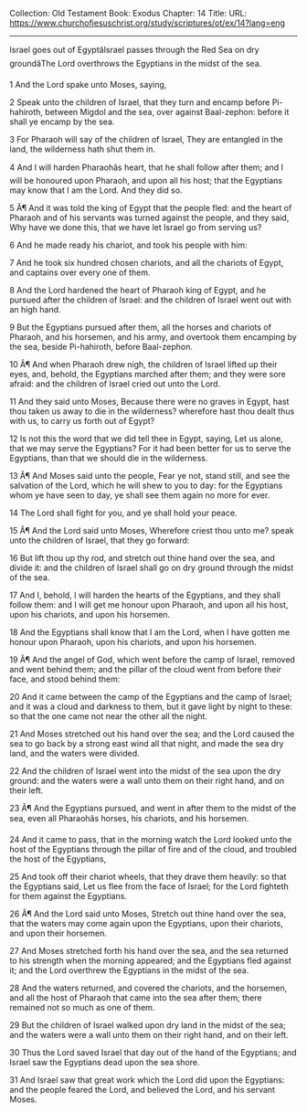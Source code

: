 Collection: Old Testament
Book: Exodus
Chapter: 14
Title: 
URL: https://www.churchofjesuschrist.org/study/scriptures/ot/ex/14?lang=eng

---

Israel goes out of EgyptâIsrael passes through the Red Sea on dry groundâThe Lord overthrows the Egyptians in the midst of the sea.

1 And the Lord spake unto Moses, saying,

2 Speak unto the children of Israel, that they turn and encamp before Pi-hahiroth, between Migdol and the sea, over against Baal-zephon: before it shall ye encamp by the sea.

3 For Pharaoh will say of the children of Israel, They are entangled in the land, the wilderness hath shut them in.

4 And I will harden Pharaohâs heart, that he shall follow after them; and I will be honoured upon Pharaoh, and upon all his host; that the Egyptians may know that I am the Lord. And they did so.

5 Â¶ And it was told the king of Egypt that the people fled: and the heart of Pharaoh and of his servants was turned against the people, and they said, Why have we done this, that we have let Israel go from serving us?

6 And he made ready his chariot, and took his people with him:

7 And he took six hundred chosen chariots, and all the chariots of Egypt, and captains over every one of them.

8 And the Lord hardened the heart of Pharaoh king of Egypt, and he pursued after the children of Israel: and the children of Israel went out with an high hand.

9 But the Egyptians pursued after them, all the horses and chariots of Pharaoh, and his horsemen, and his army, and overtook them encamping by the sea, beside Pi-hahiroth, before Baal-zephon.

10 Â¶ And when Pharaoh drew nigh, the children of Israel lifted up their eyes, and, behold, the Egyptians marched after them; and they were sore afraid: and the children of Israel cried out unto the Lord.

11 And they said unto Moses, Because there were no graves in Egypt, hast thou taken us away to die in the wilderness? wherefore hast thou dealt thus with us, to carry us forth out of Egypt?

12 Is not this the word that we did tell thee in Egypt, saying, Let us alone, that we may serve the Egyptians? For it had been better for us to serve the Egyptians, than that we should die in the wilderness.

13 Â¶ And Moses said unto the people, Fear ye not, stand still, and see the salvation of the Lord, which he will shew to you to day: for the Egyptians whom ye have seen to day, ye shall see them again no more for ever.

14 The Lord shall fight for you, and ye shall hold your peace.

15 Â¶ And the Lord said unto Moses, Wherefore criest thou unto me? speak unto the children of Israel, that they go forward:

16 But lift thou up thy rod, and stretch out thine hand over the sea, and divide it: and the children of Israel shall go on dry ground through the midst of the sea.

17 And I, behold, I will harden the hearts of the Egyptians, and they shall follow them: and I will get me honour upon Pharaoh, and upon all his host, upon his chariots, and upon his horsemen.

18 And the Egyptians shall know that I am the Lord, when I have gotten me honour upon Pharaoh, upon his chariots, and upon his horsemen.

19 Â¶ And the angel of God, which went before the camp of Israel, removed and went behind them; and the pillar of the cloud went from before their face, and stood behind them:

20 And it came between the camp of the Egyptians and the camp of Israel; and it was a cloud and darkness to them, but it gave light by night to these: so that the one came not near the other all the night.

21 And Moses stretched out his hand over the sea; and the Lord caused the sea to go back by a strong east wind all that night, and made the sea dry land, and the waters were divided.

22 And the children of Israel went into the midst of the sea upon the dry ground: and the waters were a wall unto them on their right hand, and on their left.

23 Â¶ And the Egyptians pursued, and went in after them to the midst of the sea, even all Pharaohâs horses, his chariots, and his horsemen.

24 And it came to pass, that in the morning watch the Lord looked unto the host of the Egyptians through the pillar of fire and of the cloud, and troubled the host of the Egyptians,

25 And took off their chariot wheels, that they drave them heavily: so that the Egyptians said, Let us flee from the face of Israel; for the Lord fighteth for them against the Egyptians.

26 Â¶ And the Lord said unto Moses, Stretch out thine hand over the sea, that the waters may come again upon the Egyptians, upon their chariots, and upon their horsemen.

27 And Moses stretched forth his hand over the sea, and the sea returned to his strength when the morning appeared; and the Egyptians fled against it; and the Lord overthrew the Egyptians in the midst of the sea.

28 And the waters returned, and covered the chariots, and the horsemen, and all the host of Pharaoh that came into the sea after them; there remained not so much as one of them.

29 But the children of Israel walked upon dry land in the midst of the sea; and the waters were a wall unto them on their right hand, and on their left.

30 Thus the Lord saved Israel that day out of the hand of the Egyptians; and Israel saw the Egyptians dead upon the sea shore.

31 And Israel saw that great work which the Lord did upon the Egyptians: and the people feared the Lord, and believed the Lord, and his servant Moses.
